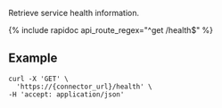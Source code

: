 Retrieve service health information.

{% include rapidoc api_route_regex="^get /health$" %}

## Example

```shell
curl -X 'GET' \
  'https://{connector_url}/health' \
-H 'accept: application/json'
```

